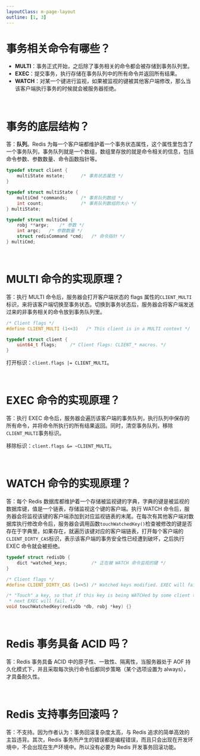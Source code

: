 ```yaml
---
layoutClass: m-page-layout
outline: [1, 3]
---
```


# 事务相关命令有哪些？
* **MULTI**：事务正式开始，之后除了事务相关的命令都会被存储到事务队列里。
* **EXEC**：提交事务，执行存储在事务队列中的所有命令并返回所有结果。
* **WATCH**：对某一个键进行监视，如果被监视的键被其他客户端修改，那么当该客户端执行事务的时候就会被服务器拒绝。

<br>

# 事务的底层结构？

答：**队列**。Redis 为每一个客户端都维护着一个事务状态属性，这个属性里包含了一个事务队列，事务队列就是一个数组，数组里存放的就是命令相关的信息，包括命令参数、参数数量、命令函数指针等。

```c
typedef struct client {
	multiState mstate;      /* 事务状态属性 */
}
```

```c
typedef struct multiState {
    multiCmd *commands;     /* 事务队列数组 */
    int count;              /* 事务队列数组的大小 */
} multiState;
```

```c
typedef struct multiCmd {
    robj **argv;	/* 参数 */
    int argc;	/* 参数数量 */
    struct redisCommand *cmd;	/* 命令指针 */
} multiCmd;
```

<br>

# MULTI 命令的实现原理？
答：执行 MULTI  命令后，服务器会打开客户端状态的 flags 属性的`CLIENT_MULTI`标识，来将该客户端切换至事务状态。切换到事务状态后，服务器会将客户端发送过来的非事务相关的命令放到事务队列里。

```c
/* Client flags */
#define CLIENT_MULTI (1<<3)   /* This client is in a MULTI context */
```

```c
typedef struct client {
    uint64_t flags;		/* Client flags: CLIENT_* macros. */
}
```

打开标识：`client.flags |= CLIENT_MULTI`。

<br>

# EXEC 命令的实现原理？
答：执行 EXEC 命令后，服务器会遍历该客户端的事务队列，执行队列中保存的所有命令，并将命令所执行的所有结果返回。同时，清空事务队列，移除`CLIENT_MULTI`事务标识。

移除标识：`client.flags &= ~CLIENT_MULTI`。

<br>

# WATCH 命令的实现原理？
答：每个 Redis 数据库都维护着一个存储被监视键的字典，字典的键是被监视的数据库键，值是一个链表，存储监视这个键的客户端。执行 WATCH 命令后，服务器会将监视该键的客户端添加到对应监视链表的末尾。在每次有其他客户端对数据库执行修改命令后，服务器会调用函数`touchWatchedKey()`检查被修改的键是否存在于字典里，如果存在，就遍历该键对应的客户端链表，打开每个客户端的`CLIENT_DIRTY_CAS`标识，表示该客户端的事务安全性已经遭到破坏，之后执行 EXEC 命令就会被拒绝。

```c
typedef struct redisDb {
    dict *watched_keys;         /* 正在被 WATCH 命令监视的键 */
}
```

```c
/* Client flags */
#define CLIENT_DIRTY_CAS (1<<5) /* Watched keys modified. EXEC will fail. */
```

```c
/* "Touch" a key, so that if this key is being WATCHed by some client the
 * next EXEC will fail. */
void touchWatchedKey(redisDb *db, robj *key) {}
```

<br>

# Redis 事务具备 ACID 吗？
答：Redis 事务具备 ACID 中的原子性、一致性、隔离性，当服务器处于 AOF 持久化模式下，并且采取每次执行命令后都同步策略（某个选项设置为 always），才具备耐久性。

<br>

# Redis 支持事务回滚吗？
答：不支持。因为作者认为：事务回滚复杂度太高，与 Redis 追求的简单高效的主旨违背。其次，Redis 事务所产生的错误都是编程错误，而且只会出现在开发环境中，不会出现在生产环境中。所以没有必要为 Redis 开发事务回滚功能。

<br>
